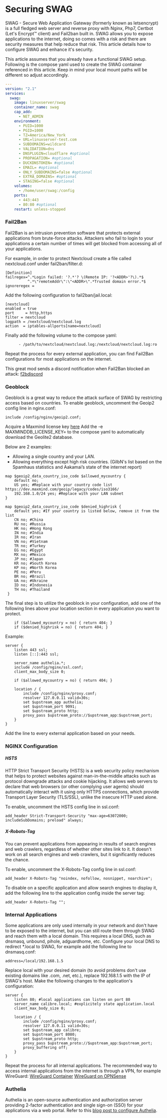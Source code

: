 # Securing SWAG

SWAG - Secure Web Application Gateway (formerly known as letsencrypt) is a full fledged web server and reverse proxy with Nginx, Php7, Certbot (Let's Encrypt™ client) and Fail2ban built in.
SWAG allows you to expose applications to the internet, doing so comes with a risk and there are security measures that help reduce that risk. This article details how to configure SWAG and enhance it's security.

This article assumes that you already have a functional SWAG setup. Following is the compose yaml used to create the SWAG container referenced in this article. Keep in mind your local mount paths will be different so adjust accordingly.

```YAML
---
version: "2.1"
services:
  swag:
    image: linuxserver/swag
    container_name: swag
    cap_add:
      - NET_ADMIN
    environment:
      - PUID=1000
      - PGID=1000
      - TZ=America/New_York
      - URL=linuxserver-test.com
      - SUBDOMAINS=wildcard
      - VALIDATION=dns
      - DNSPLUGIN=cloudflare #optional
      - PROPAGATION= #optional
      - DUCKDNSTOKEN= #optional
      - EMAIL= #optional
      - ONLY_SUBDOMAINS=false #optional
      - EXTRA_DOMAINS= #optional
      - STAGING=false #optional
    volumes:
      - /home/user/swag:/config
    ports:
      - 443:443
      - 80:80 #optional
    restart: unless-stopped
```

### Fail2Ban

Fail2Ban is an intrusion prevention software that protects external applications from brute-force attacks. Attackers who fail to login to your applications a certain number of times will get blocked from accessing all of your applications.

For example, in order to protect Nextcloud create a file called nextcloud.conf under fail2ban/filter.d:

```
[Definition]
failregex=^.*Login failed: '?.*'? \(Remote IP: '?<ADDR>'?\).*$
          ^.*\"remoteAddr\":\"<ADDR>\".*Trusted domain error.*$
ignoreregex =
```

Add the following configuration to fail2ban/jail.local:

```
[nextcloud]
enabled = true
port     = http,https
filter = nextcloud
logpath = /nextcloud/nextcloud.log
action  = iptables-allports[name=nextcloud]
```

Finally add the following volume to the compose yaml:
```
      - /path/to/nextcloud/nextcloud.log:/nextcloud/nextcloud.log:ro
```

Repeat the process for every external application, you can find Fail2Ban configurations for most applications on the internet.

This great mod sends a discord notification when Fail2Ban blocked an attack: [f2bdiscord](https://github.com/linuxserver/docker-mods/tree/swag-f2bdiscord)

### Geoblock

Geoblock is a great way to reduce the attack surface of SWAG by restricting access based on countries.
To enable geoblock, uncomment the Geoip2 config line in nginx.conf:
```
include /config/nginx/geoip2.conf;
```

Acquire a Maxmind license key [here](https://www.maxmind.com/en/geolite2/signup)
Add the -e MAXMINDDB_LICENSE_KEY=<licensekey> to the compose yaml to automatically download the Geolite2 database.

Below are 2 examples:
- Allowing a single country and your LAN.
- Allowing everything except high risk countries. (GilbN's list based on the Spamhaus statistics and Aakamai’s state of the internet report)

```Nginx
map $geoip2_data_country_iso_code $allowed_mycountry {
    default no;
    US yes; #Replace with your country code list https://dev.maxmind.com/geoip/legacy/codes/iso3166/
    192.168.1.0/24 yes; #Replace with your LAN subnet
}

map $geoip2_data_country_iso_code $denied_highrisk {
    default yes; #If your country is listed below, remove it from the list
    CN no; #China
    RU no; #Russia
    HK no; #Hong Kong
    IN no; #India
    IR no; #Iran
    VN no; #Vietnam
    TR no; #Turkey
    EG no; #Egypt
    MX no; #Mexico
    JP no; #Japan
    KR no; #South Korea
    KP no; #North Korea
    PE no; #Peru
    BR no; #Brazil
    UA no; #Ukraine
    ID no; #Indonesia
    TH no; #Thailand
 }
```

The final step is to utilize the geoblock in your configuration, add one of the following lines above your location section in every application you want to protect.
```
    if ($allowed_mycountry = no) { return 404; }
    if ($denied_highrisk = no) { return 404; }
```

Example:

```Nginx
server {
    listen 443 ssl;
    listen [::]:443 ssl;

    server_name authelia.*;
    include /config/nginx/ssl.conf;
    client_max_body_size 0;

    if ($allowed_mycountry = no) { return 404; }

    location / {
        include /config/nginx/proxy.conf;
        resolver 127.0.0.11 valid=30s;
        set $upstream_app authelia;
        set $upstream_port 9091;
        set $upstream_proto http;
        proxy_pass $upstream_proto://$upstream_app:$upstream_port;
    }
}
```

Add the line to every external application based on your needs.

### NGINX Configuration

##### HSTS
HTTP Strict Transport Security (HSTS) is a web security policy mechanism that helps to protect websites against man-in-the-middle attacks such as protocol downgrade attacks and cookie hijacking. It allows web servers to declare that web browsers (or other complying user agents) should automatically interact with it using only HTTPS connections, which provide Transport Layer Security (TLS/SSL), unlike the insecure HTTP used alone.

To enable, uncomment the HSTS config line in ssl.conf:
```
add_header Strict-Transport-Security "max-age=63072000; includeSubDomains; preload" always;
```

##### X-Robots-Tag
You can prevent applications from appearing in results of search engines and web crawlers, regardless of whether other sites link to it. It doesn't work on all search engines and web crawlers, but it significantly reduces the chance.

To enable, uncomment the X-Robots-Tag config line in ssl.conf:
```
add_header X-Robots-Tag "noindex, nofollow, nosnippet, noarchive";
```

To disable on a specific application and allow search engines to display it, add the following line to the application config inside the server tag:
```
add_header X-Robots-Tag "";
```

### Internal Applications

Some applications are only used internally in your network and don't have to be exposed to the internet, but you can still route them through SWAG and reach them with a local domain. This requires a local DNS, such as dnsmasq, unbound, pihole, adguardhome, etc.
Configure your local DNS to redirect *.local to SWAG, for example add the following line to dnsmasq.conf:
```
address=/local/192.168.1.5
```

Replace local with your desired domain (to avoid problems don't use existing domains like .com, .net, etc.), replace 192.168.1.5 with the IP of SWAG's host.
Make the following changes to the application's configuration:

```Nginx
server {
    listen 80; #local applications can listen on port 80
    server_name calibre.local; #explicitely state application.local
    client_max_body_size 0;

    location / {
        include /config/nginx/proxy.conf;
        resolver 127.0.0.11 valid=30s;
        set $upstream_app calibre;
        set $upstream_port 8080;
        set $upstream_proto http;
        proxy_pass $upstream_proto://$upstream_app:$upstream_port;
        proxy_buffering off;
    }
}
```

Repeat the process for all internal applications.
The recommended way to access internal applications from the internet is through a VPN, for example WireGuard:
[WireGuard Container](https://hub.docker.com/r/linuxserver/wireguard)
[WireGuard on OPNSense](https://blog.linuxserver.io/2019/11/16/setting-up-wireguard-on-opnsense-android/)

### Authelia

Authelia is an open-source authentication and authorization server providing 2-factor authentication and single sign-on (SSO) for your applications via a web portal. Refer to this  [blog post to configure Authelia](https://blog.linuxserver.io/2020/08/26/setting-up-authelia/).


